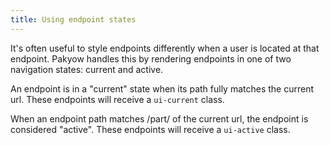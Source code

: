 ```yaml
---
title: Using endpoint states
---
```


It's often useful to style endpoints differently when a user is located at that endpoint. Pakyow handles this by rendering endpoints in one of two navigation states: current and active.

An endpoint is in a "current" state when its path fully matches the current url. These endpoints will receive a `ui-current` class.

When an endpoint path matches /part/ of the current url, the endpoint is considered "active". These endpoints will receive a `ui-active` class.
